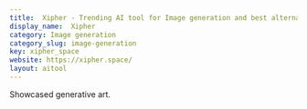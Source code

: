 ```yaml
---
title:  Xipher - Trending AI tool for Image generation and best alternatives
display_name:  Xipher
category: Image generation
category_slug: image-generation
key: xipher_space
website: https://xipher.space/
layout: aitool
---
```


Showcased generative art.

